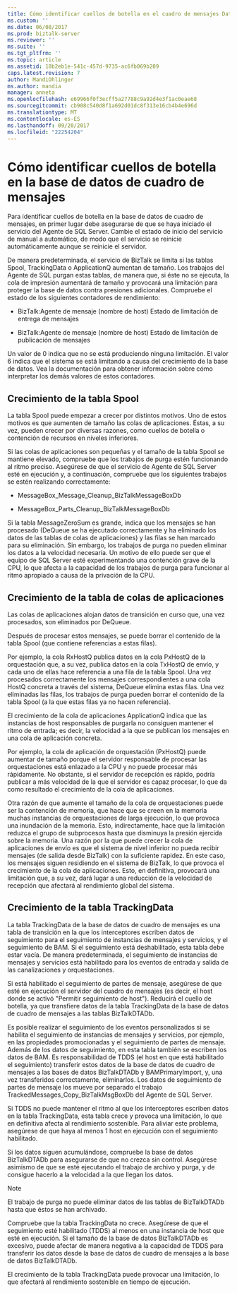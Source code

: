 ```yaml
---
title: Cómo identificar cuellos de botella en el cuadro de mensajes Database2 | Documentos de Microsoft
ms.custom: ''
ms.date: 06/08/2017
ms.prod: biztalk-server
ms.reviewer: ''
ms.suite: ''
ms.tgt_pltfrm: ''
ms.topic: article
ms.assetid: 10b2eb1e-541c-457d-9735-ac6fb069b209
caps.latest.revision: 7
author: MandiOhlinger
ms.author: mandia
manager: anneta
ms.openlocfilehash: e69966f0f3ecff5a27788c9a92d4e3f1ac0eae68
ms.sourcegitcommit: cb908c540d8f1a692d01dc8f313e16cb4b4e696d
ms.translationtype: MT
ms.contentlocale: es-ES
ms.lasthandoff: 09/20/2017
ms.locfileid: "22254204"
---
```

# <a name="how-to-identify-bottlenecks-in-the-messagebox-database"></a>Cómo identificar cuellos de botella en la base de datos de cuadro de mensajes
Para identificar cuellos de botella en la base de datos de cuadro de mensajes, en primer lugar debe asegurarse de que se haya iniciado el servicio del Agente de SQL Server. Cambie el estado de inicio del servicio de manual a automático, de modo que el servicio se reinicie automáticamente aunque se reinicie el servidor.  
  
 De manera predeterminada, el servicio de BizTalk se limita si las tablas Spool, TrackingData o ApplicationQ aumentan de tamaño. Los trabajos del Agente de SQL purgan estas tablas, de manera que, si éste no se ejecuta, la cola de impresión aumentará de tamaño y provocará una limitación para proteger la base de datos contra presiones adicionales. Compruebe el estado de los siguientes contadores de rendimiento:  
  
-   BizTalk:Agente de mensaje (nombre de host) Estado de limitación de entrega de mensajes  
  
-   BizTalk:Agente de mensaje (nombre de host) Estado de limitación de publicación de mensajes  
  
 Un valor de 0 indica que no se está produciendo ninguna limitación. El valor 6 indica que el sistema se está limitando a causa del crecimiento de la base de datos. Vea la documentación para obtener información sobre cómo interpretar los demás valores de estos contadores.  
  
## <a name="spool-table-growth"></a>Crecimiento de la tabla Spool  
 La tabla Spool puede empezar a crecer por distintos motivos. Uno de estos motivos es que aumenten de tamaño las colas de aplicaciones. Éstas, a su vez, pueden crecer por diversas razones, como cuellos de botella o contención de recursos en niveles inferiores.  
  
 Si las colas de aplicaciones son pequeñas y el tamaño de la tabla Spool se mantiene elevado, compruebe que los trabajos de purga estén funcionando al ritmo preciso. Asegúrese de que el servicio de Agente de SQL Server esté en ejecución y, a continuación, compruebe que los siguientes trabajos se estén realizando correctamente:  
  
-   MessageBox_Message_Cleanup_BizTalkMessageBoxDb  
  
-   MessageBox_Parts_Cleanup_BizTalkMessageBoxDb  
  
 Si la tabla MessageZeroSum es grande, indica que los mensajes se han procesado (DeQueue se ha ejecutado correctamente y ha eliminado los datos de las tablas de colas de aplicaciones) y las filas se han marcado para su eliminación. Sin embargo, los trabajos de purga no pueden eliminar los datos a la velocidad necesaria. Un motivo de ello puede ser que el equipo de SQL Server esté experimentando una contención grave de la CPU, lo que afecta a la capacidad de los trabajos de purga para funcionar al ritmo apropiado a causa de la privación de la CPU.  
  
## <a name="application-queue-table-growth"></a>Crecimiento de la tabla de colas de aplicaciones  
 Las colas de aplicaciones alojan datos de transición en curso que, una vez procesados, son eliminados por DeQueue.  
  
 Después de procesar estos mensajes, se puede borrar el contenido de la tabla Spool (que contiene referencias a estas filas).  
  
 Por ejemplo, la cola RxHostQ publica datos en la cola PxHostQ de la orquestación que, a su vez, publica datos en la cola TxHostQ de envío, y cada uno de ellas hace referencia a una fila de la tabla Spool. Una vez procesados correctamente los mensajes correspondientes a una cola HostQ concreta a través del sistema, DeQueue elimina estas filas. Una vez eliminadas las filas, los trabajos de purga pueden borrar el contenido de la tabla Spool (a la que estas filas ya no hacen referencia).  
  
 El crecimiento de la cola de aplicaciones ApplicationQ indica que las instancias de host responsables de purgarla no consiguen mantener el ritmo de entrada; es decir, la velocidad a la que se publican los mensajes en una cola de aplicación concreta.  
  
 Por ejemplo, la cola de aplicación de orquestación (PxHostQ) puede aumentar de tamaño porque el servidor responsable de procesar las orquestaciones está enlazado a la CPU y no puede procesar más rápidamente. No obstante, si el servidor de recepción es rápido, podría publicar a más velocidad de la que el servidor es capaz procesar, lo que da como resultado el crecimiento de la cola de aplicaciones.  
  
 Otra razón de que aumente el tamaño de la cola de orquestaciones puede ser la contención de memoria, que hace que se creen en la memoria muchas instancias de orquestaciones de larga ejecución, lo que provoca una inundación de la memoria. Esto, indirectamente, hace que la limitación reduzca el grupo de subprocesos hasta que disminuya la presión ejercida sobre la memoria. Una razón por la que puede crecer la cola de aplicaciones de envío es que el sistema de nivel inferior no pueda recibir mensajes (de salida desde BizTalk) con la suficiente rapidez. En este caso, los mensajes siguen residiendo en el sistema de BizTalk, lo que provoca el crecimiento de la cola de aplicaciones. Esto, en definitiva, provocará una limitación que, a su vez, dará lugar a una reducción de la velocidad de recepción que afectará al rendimiento global del sistema.  
  
## <a name="trackingdata-table-growth"></a>Crecimiento de la tabla TrackingData  
 La tabla TrackingData de la base de datos de cuadro de mensajes es una tabla de transición en la que los interceptores escriben datos de seguimiento para el seguimiento de instancias de mensajes y servicios, y el seguimiento de BAM. Si el seguimiento está deshabilitado, esta tabla debe estar vacía. De manera predeterminada, el seguimiento de instancias de mensajes y servicios está habilitado para los eventos de entrada y salida de las canalizaciones y orquestaciones.  
  
 Si está habilitado el seguimiento de partes de mensaje, asegúrese de que esté en ejecución el servidor del cuadro de mensajes (es decir, el host donde se activó "Permitir seguimiento de host"). Reducirá el cuello de botella, ya que transfiere datos de la tabla TrackingData de la base de datos de cuadro de mensajes a las tablas BizTalkDTADb.  
  
 Es posible realizar el seguimiento de los eventos personalizados si se habilita el seguimiento de instancias de mensajes y servicios, por ejemplo, en las propiedades promocionadas y el seguimiento de partes de mensaje. Además de los datos de seguimiento, en esta tabla también se escriben los datos de BAM. Es responsabilidad de TDDS (el host en que está habilitado el seguimiento) transferir estos datos de la base de datos de cuadro de mensajes a las bases de datos BizTalkDTADb y BAMPrimaryImport, y, una vez transferidos correctamente, eliminarlos. Los datos de seguimiento de partes de mensaje los mueve por separado el trabajo TrackedMessages_Copy_BizTalkMsgBoxDb del Agente de SQL Server.  
  
 Si TDDS no puede mantener el ritmo al que los interceptores escriben datos en la tabla TrackingData, esta tabla crece y provoca una limitación, lo que en definitiva afecta al rendimiento sostenible. Para aliviar este problema, asegúrese de que haya al menos 1 host en ejecución con el seguimiento habilitado.  
  
 Si los datos siguen acumulándose, compruebe la base de datos BizTalkDTADb para asegurarse de que no crezca sin control. Asegúrese asimismo de que se esté ejecutando el trabajo de archivo y purga, y de consigue hacerlo a la velocidad a la que llegan los datos.  
  
> [!NOTE]
>  El trabajo de purga no puede eliminar datos de las tablas de BizTalkDTADb hasta que éstos se han archivado.  
  
 Compruebe que la tabla TrackingData no crece. Asegúrese de que el seguimiento esté habilitado (TDDS) al menos en una instancia de host que esté en ejecución. Si el tamaño de la base de datos BizTalkDTADb es excesivo, puede afectar de manera negativa a la capacidad de TDDS para transferir los datos desde la base de datos de cuadro de mensajes a la base de datos BizTalkDTADb.  
  
 El crecimiento de la tabla TrackingData puede provocar una limitación, lo que afectará al rendimiento sostenible en tiempo de ejecución.